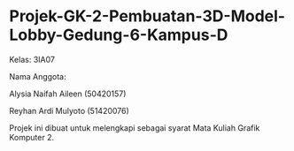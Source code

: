 # Projek-GK-2-Pembuatan-3D-Model-Lobby-Gedung-6-Kampus-D

Kelas: 3IA07

Nama Anggota:

Alysia Naifah Aileen (50420157)

Reyhan Ardi Mulyoto (51420076)

Projek ini dibuat untuk melengkapi sebagai syarat Mata Kuliah Grafik Komputer 2.

